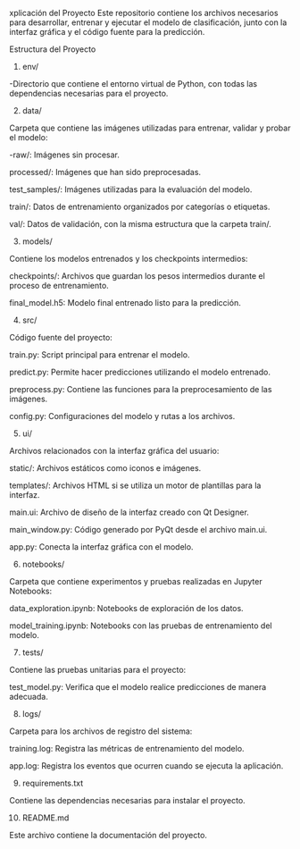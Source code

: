 xplicación del Proyecto
Este repositorio contiene los archivos necesarios para desarrollar, entrenar y ejecutar el modelo de clasificación, junto con la interfaz gráfica y el código fuente para la predicción.

Estructura del Proyecto

1. env/

-Directorio que contiene el entorno virtual de Python, con todas las dependencias necesarias para el proyecto.

2. data/

Carpeta que contiene las imágenes utilizadas para entrenar, validar y probar el modelo:

-raw/: Imágenes sin procesar.

processed/: Imágenes que han sido preprocesadas.

test_samples/: Imágenes utilizadas para la evaluación del modelo.

train/: Datos de entrenamiento organizados por categorías o etiquetas.

val/: Datos de validación, con la misma estructura que la carpeta train/.

3. models/

Contiene los modelos entrenados y los checkpoints intermedios:

checkpoints/: Archivos que guardan los pesos intermedios durante el proceso de entrenamiento.

final_model.h5: Modelo final entrenado listo para la predicción.

4. src/

Código fuente del proyecto:

train.py: Script principal para entrenar el modelo.

predict.py: Permite hacer predicciones utilizando el modelo entrenado.

preprocess.py: Contiene las funciones para la preprocesamiento de las imágenes.

config.py: Configuraciones del modelo y rutas a los archivos.

5. ui/

Archivos relacionados con la interfaz gráfica del usuario:

static/: Archivos estáticos como iconos e imágenes.

templates/: Archivos HTML si se utiliza un motor de plantillas para la interfaz.

main.ui: Archivo de diseño de la interfaz creado con Qt Designer.

main_window.py: Código generado por PyQt desde el archivo main.ui.

app.py: Conecta la interfaz gráfica con el modelo.

6. notebooks/

Carpeta que contiene experimentos y pruebas realizadas en Jupyter Notebooks:

data_exploration.ipynb: Notebooks de exploración de los datos.

model_training.ipynb: Notebooks con las pruebas de entrenamiento del modelo.

7. tests/

Contiene las pruebas unitarias para el proyecto:

test_model.py: Verifica que el modelo realice predicciones de manera adecuada.

8. logs/

Carpeta para los archivos de registro del sistema:

training.log: Registra las métricas de entrenamiento del modelo.

app.log: Registra los eventos que ocurren cuando se ejecuta la aplicación.

9. requirements.txt

Contiene las dependencias necesarias para instalar el proyecto.

10. README.md

Este archivo contiene la documentación del proyecto.
